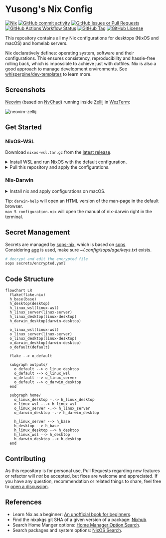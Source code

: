 # Yusong's Nix Config

[![Nix](https://img.shields.io/badge/Nix-5277C3?logo=nixos&logoColor=white)](https://github.com/NixOS)
[![GitHub commit activity](https://img.shields.io/github/commit-activity/m/whisperpine/nix-config)](https://github.com/whisperpine/nix-config/commits/main/)
[![GitHub Issues or Pull Requests](https://img.shields.io/github/issues-pr-closed/whisperpine/nix-config)](https://github.com/whisperpine/nix-config/pulls)
[![GitHub Actions Workflow Status](https://img.shields.io/github/actions/workflow/status/whisperpine/nix-config/ci.yml)](https://github.com/whisperpine/nix-config/actions)
[![GitHub Tag](https://img.shields.io/github/v/tag/whisperpine/nix-config)](https://github.com/whisperpine/nix-config/tags)
[![GitHub License](https://img.shields.io/github/license/whisperpine/nix-config)](https://github.com/whisperpine/nix-config/blob/main/LICENSE)

This repository contains all my Nix configurations for desktops (NixOS and
macOS) and homelab servers.

Nix declaratively defines: operating system, software and their configurations.
This ensures consistency, reproducibility and hassle-free rolling back, which is
impossible to achieve just with dotfiles. Nix is also a good approach to manage
development environments.
See [whisperpine/dev-templates](https://github.com/whisperpine/dev-templates) to
learn more.

## Screenshots

[Neovim](https://github.com/neovim/neovim)
(based on [NvChad](https://github.com/NvChad/NvChad))
running inside [Zellij](https://github.com/zellij-org/zellij)
in [WezTerm](https://github.com/wezterm/wezterm):

![neovim-zellij](./assets/neovim-zellij.webp)

## Get Started

### NixOS-WSL

Download `nixos-wsl.tar.gz` from the [latest release](https://github.com/nix-community/NixOS-WSL/releases).

<details><summary>Install WSL and run NixOS with the default configuration.</summary>

```sh
# make sure wsl feature is enabled
wsl --install --no-distribution

# import the tarball into WSL
wsl --import DISTRO INSTALL_LOCATION FILENAME
# for example run the following command
wsl --import NixOS ~/NixOS/ path/to/nixos-wsl.tar.gz

# now you can run NixOS
wsl -d NixOS

# follow this instruction to change username:
# https://nix-community.github.io/NixOS-WSL/how-to/change-username.html
```

</details>

<details><summary>Pull this repository and apply the configurations.</summary>

```sh
# generate ssh key pairs
ssh-keygen -t rsa -b 2048
# add pub key to github user settings...

# enter a shell environment with git command included
nix shell --extra-experimental-features "nix-command flakes" nixpkgs#git
# clone this repo under user home directory
cd ~ && git clone git@github.com:whisperpine/nix-config.git
# back up the original /etc/nixos
sudo mv /etc/nixos /etc/nixos.bak
# create a symlink to /etc/nixos
sudo ln -s ~/nix-config /etc/nixos
# create .env file from template
cd ~/nix-config && cp example.env .env
# edit .env (follow the comment inside)
vim .env
# tada
sudo nixos-rebuild switch
```

</details>

### Nix-Darwin

<details><summary>Install nix and apply configurations on macOS.</summary>

```sh
# install nix
curl -L https://nixos.org/nix/install | sh
# generate ssh key pairs, add pub key to github user settings...

# clone this repo under user home directory
cd ~ && git clone git@github.com:whisperpine/nix-config.git

# create .env file from template
cd ~/.config/nix-config && cp example.env .env
# edit .env (follow the comment inside)
vim .env

# tada
nix --extra-experimental-features "nix-command flakes" \
  run nix-darwin -- switch --flake ~/.config/nix-config

# now darwin-rebuild is available
darwin-rebuild switch --flake ~/nix-config
```

</details>

Tip: `darwin-help` will open an HTML version of the man-page in the default browser.\
`man 5 configuration.nix` will open the manual of nix-darwin right in the terminal.

## Secret Management

Secrets are managed by [sops-nix](https://github.com/Mic92/sops-nix),
which is based on [sops](https://github.com/getsops/sops).\
Considering [age](https://github.com/FiloSottile/age) is used,
make sure *~/.config/sops/age/keys.txt* exists.

```sh
# decrypt and edit the encrypted file
sops secrets/encrypted.yaml
```

## Code Structure

```mermaid
flowchart LR
  flake(flake.nix)
  h_base(base)
  h_desktop(desktop)
  h_linux_wsl(linux-wsl)
  h_linux_server(linux-server)
  h_linux_desktop(linux-desktop)
  h_darwin_desktop(darwin-desktop)

  o_linux_wsl(linux-wsl)
  o_linux_server(linux-server)
  o_linux_desktop(linux-desktop)
  o_darwin_desktop(darwin-desktop)
  o_default(default)

  flake --> o_default

  subgraph outputs/
    o_default --> o_linux_desktop
    o_default --> o_linux_wsl
    o_default --> o_linux_server
    o_default --> o_darwin_desktop
  end

  subgraph home/
    o_linux_desktop -.-> h_linux_desktop
    o_linux_wsl -.-> h_linux_wsl
    o_linux_server -.-> h_linux_server
    o_darwin_desktop -.-> h_darwin_desktop

    h_linux_server --> h_base
    h_desktop --> h_base
    h_linux_desktop --> h_desktop
    h_linux_wsl --> h_desktop
    h_darwin_desktop --> h_desktop
  end
```

## Contributing

As this repository is for personal use, Pull Requests regarding new features or
refactor will *not* be accepted, but fixes are welcome and appreciated.
If you have any question, recommendation or related things to share,
feel free to [open a discussion](https://github.com/whisperpine/nix-config/discussions).

## References

- Learn Nix as a beginner: [An unofficial book for beginners](https://nixos-and-flakes.thiscute.world/).
- Find the nixpkgs git SHA of a given version of a package: [Nixhub](https://www.nixhub.io/).
- Search Home Manger options: [Home Manager Option Search](https://home-manager-options.extranix.com/).
- Search packages and system options: [NixOS Search](https://search.nixos.org/packages).

